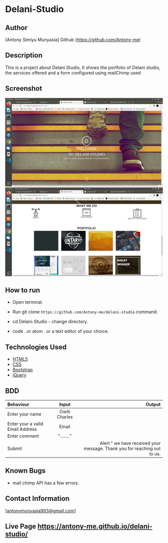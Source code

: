 # Delani-Studio

## Author

[Antony Simiyu  Munyasia] Github (https://github.com/Antony-me)

## Description
This is a project about Delani Studio, It shows the portfolio of Delani studio, the services offered and a form configured using mailChimp used 
## Screenshot
<img src="assets/delaniH.png">
<img src= "assets/delani2.png">

## How to run 

* Open terminal.

* Run   git clone ```https://github.com/Antony-me/delani-studio``` command.

* cd Delani-Studio - change directory.

* code . or atom . or a text editor of your choice.

## Technologies Used

* [HTML5](https://github.com/topics/html5)
* [CSS](https://github.com/topics/css3)
* [Bootstrap](https://github.com/topics/bootstrap)
* [jQuery](https://github.com/topics/javascript)



## BDD
| Behaviour      | Input        | Output       |
| :------------- | :----------: | -----------: |
|  Enter your name  |   Owiti Charles |     |
| Enter your a valid Email Address  | Email |   |
| Enter comment |  "........"   |     |
| Submit|     |Alert " we have received your message. Thank you for reaching out to us.|

## Known Bugs
* mail chimp API has a few errors.

## Contact Information 

[antonymunyasia993@gmail.com]

## Live Page https://antony-me.github.io/delani-studio/

